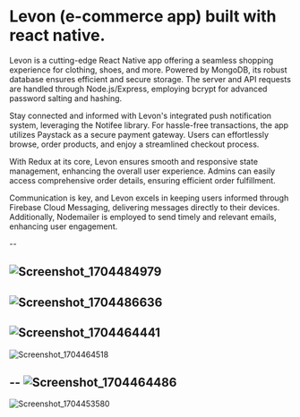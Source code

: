 # Levon (e-commerce app) built with react native.


Levon is a cutting-edge React Native app offering a seamless shopping experience for clothing, shoes, and more. Powered by MongoDB, its robust database ensures efficient and secure storage. The server and API requests are handled through Node.js/Express, employing bcrypt for advanced password salting and hashing.

Stay connected and informed with Levon's integrated push notification system, leveraging the Notifee library. For hassle-free transactions, the app utilizes Paystack as a secure payment gateway. Users can effortlessly browse, order products, and enjoy a streamlined checkout process.

With Redux at its core, Levon ensures smooth and responsive state management, enhancing the overall user experience. Admins can easily access comprehensive order details, ensuring efficient order fulfillment.

Communication is key, and Levon excels in keeping users informed through Firebase Cloud Messaging, delivering messages directly to their devices. Additionally, Nodemailer is employed to send timely and relevant emails, enhancing user engagement.

--

![Screenshot_1704484979](https://github.com/aekimena/react-native-e-commerce-app/assets/129546723/4566c2b1-7b06-474b-aedf-db2f3c3f2ddc)
--
![Screenshot_1704486636](https://github.com/aekimena/react-native-e-commerce-app/assets/129546723/b7fcb92f-b1de-478e-b5a8-f8d97f36c5fa)
--
![Screenshot_1704464441](https://github.com/aekimena/react-native-e-commerce-app/assets/129546723/f669f743-0695-40a6-9ed2-aab7c3a7e73b)
--
![Screenshot_1704464518](https://github.com/aekimena/Levon-e-commerce-app/assets/129546723/cf114706-474e-41c2-bd05-ad183831d1dd)

--
![Screenshot_1704464486](https://github.com/aekimena/Levon-e-commerce-app/assets/129546723/d232f4cd-8e9b-44ac-bbc5-e7f13f825105)
--
![Screenshot_1704453580](https://github.com/aekimena/Levon-e-commerce-app/assets/129546723/ba16a76a-cc74-412f-b676-1c299dda3385)




